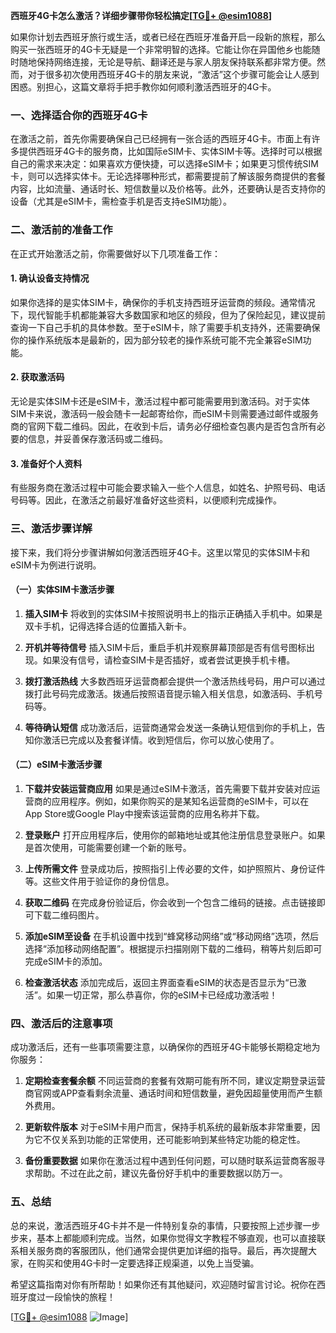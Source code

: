**西班牙4G卡怎么激活？详细步骤带你轻松搞定[[TG💪+ @esim1088](https://t.me/s/esim1088)]**

如果你计划去西班牙旅行或生活，或者已经在西班牙准备开启一段新的旅程，那么购买一张西班牙的4G卡无疑是一个非常明智的选择。它能让你在异国他乡也能随时随地保持网络连接，无论是导航、翻译还是与家人朋友保持联系都非常方便。然而，对于很多初次使用西班牙4G卡的朋友来说，“激活”这个步骤可能会让人感到困惑。别担心，这篇文章将手把手教你如何顺利激活西班牙的4G卡。

### 一、选择适合你的西班牙4G卡

在激活之前，首先你需要确保自己已经拥有一张合适的西班牙4G卡。市面上有许多提供西班牙4G卡的服务商，比如国际eSIM卡、实体SIM卡等。选择时可以根据自己的需求来决定：如果喜欢方便快捷，可以选择eSIM卡；如果更习惯传统SIM卡，则可以选择实体卡。无论选择哪种形式，都需要提前了解该服务商提供的套餐内容，比如流量、通话时长、短信数量以及价格等。此外，还要确认是否支持你的设备（尤其是eSIM卡，需检查手机是否支持eSIM功能）。

### 二、激活前的准备工作

在正式开始激活之前，你需要做好以下几项准备工作：

#### 1. 确认设备支持情况
如果你选择的是实体SIM卡，确保你的手机支持西班牙运营商的频段。通常情况下，现代智能手机都能兼容大多数国家和地区的频段，但为了保险起见，建议提前查询一下自己手机的具体参数。至于eSIM卡，除了需要手机支持外，还需要确保你的操作系统版本是最新的，因为部分较老的操作系统可能不完全兼容eSIM功能。

#### 2. 获取激活码
无论是实体SIM卡还是eSIM卡，激活过程中都可能需要用到激活码。对于实体SIM卡来说，激活码一般会随卡一起邮寄给你，而eSIM卡则需要通过邮件或服务商的官网下载二维码。因此，在收到卡后，请务必仔细检查包裹内是否包含所有必要的信息，并妥善保存激活码或二维码。

#### 3. 准备好个人资料
有些服务商在激活过程中可能会要求输入一些个人信息，如姓名、护照号码、电话号码等。因此，在激活之前最好准备好这些资料，以便顺利完成操作。

### 三、激活步骤详解

接下来，我们将分步骤讲解如何激活西班牙4G卡。这里以常见的实体SIM卡和eSIM卡为例进行说明。

#### （一）实体SIM卡激活步骤

1. **插入SIM卡**
   将收到的实体SIM卡按照说明书上的指示正确插入手机中。如果是双卡手机，记得选择合适的位置插入新卡。

2. **开机并等待信号**
   插入SIM卡后，重启手机并观察屏幕顶部是否有信号图标出现。如果没有信号，请检查SIM卡是否插好，或者尝试更换手机卡槽。

3. **拨打激活热线**
   大多数西班牙运营商都会提供一个激活热线号码，用户可以通过拨打此号码完成激活。拨通后按照语音提示输入相关信息，如激活码、手机号码等。

4. **等待确认短信**
   成功激活后，运营商通常会发送一条确认短信到你的手机上，告知你激活已完成以及套餐详情。收到短信后，你可以放心使用了。

#### （二）eSIM卡激活步骤

1. **下载并安装运营商应用**
   如果是通过eSIM卡激活，首先需要下载并安装对应运营商的应用程序。例如，如果你购买的是某知名运营商的eSIM卡，可以在App Store或Google Play中搜索该运营商的应用名称并下载。

2. **登录账户**
   打开应用程序后，使用你的邮箱地址或其他注册信息登录账户。如果是首次使用，可能需要创建一个新的账号。

3. **上传所需文件**
   登录成功后，按照指引上传必要的文件，如护照照片、身份证件等。这些文件用于验证你的身份信息。

4. **获取二维码**
   在完成身份验证后，你会收到一个包含二维码的链接。点击链接即可下载二维码图片。

5. **添加eSIM至设备**
   在手机设置中找到“蜂窝移动网络”或“移动网络”选项，然后选择“添加移动网络配置”。根据提示扫描刚刚下载的二维码，稍等片刻后即可完成eSIM卡的添加。

6. **检查激活状态**
   添加完成后，返回主界面查看eSIM的状态是否显示为“已激活”。如果一切正常，那么恭喜你，你的eSIM卡已经成功激活啦！

### 四、激活后的注意事项

成功激活后，还有一些事项需要注意，以确保你的西班牙4G卡能够长期稳定地为你服务：

1. **定期检查套餐余额**
   不同运营商的套餐有效期可能有所不同，建议定期登录运营商官网或APP查看剩余流量、通话时间和短信数量，避免因超量使用而产生额外费用。

2. **更新软件版本**
   对于eSIM卡用户而言，保持手机系统的最新版本非常重要，因为它不仅关系到功能的正常使用，还可能影响到某些特定功能的稳定性。

3. **备份重要数据**
   如果你在激活过程中遇到任何问题，可以随时联系运营商客服寻求帮助。不过在此之前，建议先备份好手机中的重要数据以防万一。

### 五、总结

总的来说，激活西班牙4G卡并不是一件特别复杂的事情，只要按照上述步骤一步步来，基本上都能顺利完成。当然，如果你觉得文字教程不够直观，也可以直接联系相关服务商的客服团队，他们通常会提供更加详细的指导。最后，再次提醒大家，在购买和使用4G卡时一定要选择正规渠道，以免上当受骗。

希望这篇指南对你有所帮助！如果你还有其他疑问，欢迎随时留言讨论。祝你在西班牙度过一段愉快的旅程！

[[TG💪+ @esim1088](https://t.me/s/esim1088) ![Image](https://i.postimg.cc/4NQfJmqS/Snipaste-2025-05-13-00-14-12.png)]